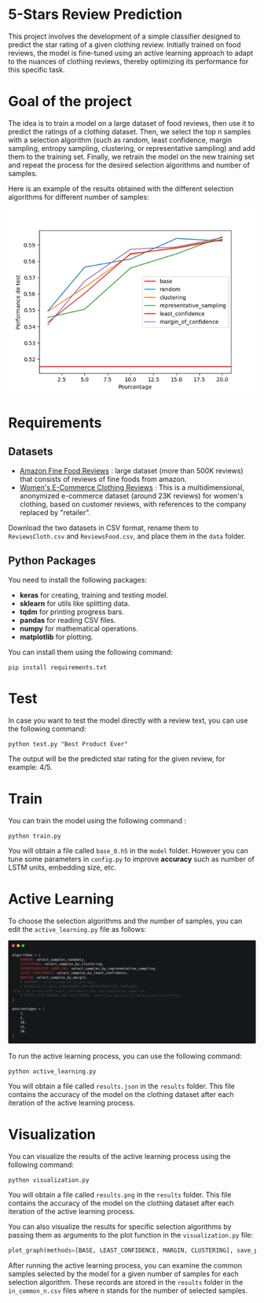 # 5-Stars Review Prediction
This project involves the development of a simple classifier designed to predict the star rating of a given clothing review. Initially trained on food reviews, the model is fine-tuned using an active learning approach to adapt to the nuances of clothing reviews, thereby optimizing its performance for this specific task.
# Goal of the project
The idea is to train a model on a large dataset of food reviews, then use it to predict the ratings of a clothing dataset. Then, we select the top n samples with a selection algorithm (such as random, least confidence, margin sampling, entropy sampling, clustering, or representative sampling) and add them to the training set. Finally, we retrain the model on the new training set and repeat the process for the desired selection algorithms and number of samples.  

Here is an example of the results obtained with the different selection algorithms for different number of samples:

![alt text](images/results_example.png)

# Requirements
## Datasets
- [Amazon Fine Food Reviews](https://www.kaggle.com/snap/amazon-fine-food-reviews/) : large dataset (more than 500K reviews) that consists of reviews of fine foods from amazon.
- [Women's E-Commerce Clothing Reviews](https://www.kaggle.com/datasets/nicapotato/womens-ecommerce-clothing-reviews) : This is a multidimensional, anonymized e-commerce dataset (around 23K reviews) for women's clothing, based on customer reviews, with references to the company replaced by "retailer".

Download the two datasets in CSV format, rename them to `ReviewsCloth.csv` and `ReviewsFood.csv`, and place them in the `data` folder.

## Python Packages
You need to install the following packages:
- **keras** for creating, training and testing model.
- **sklearn** for utils like splitting data.
- **tqdm** for printing progress bars.
- **pandas** for reading CSV files.
- **numpy** for mathematical operations.
- **matplotlib** for plotting.

You can install them using the following command:
```
pip install requirements.txt
```
# Test
In case you want to test the model directly with a review text, you can use the following command:
```
python test.py "Best Product Ever"
```
The output will be the predicted star rating for the given review, for example: 4/5.

# Train
You can train the model using the following command :
```
python train.py
```
You will obtain a file called `base_0.h5` in the `model` folder. However you can tune some parameters in `config.py` to improve **accuracy** such as number of LSTM units, embedding size, etc.

# Active Learning
To choose the selection algorithms and the number of samples, you can edit the `active_learning.py` file as follows:  

![alt text](images/config.png)

To run the active learning process, you can use the following command:
```
python active_learning.py
```
You will obtain a file called `results.json` in the `results` folder. This file contains the accuracy of the model on the clothing dataset after each iteration of the active learning process.

# Visualization
You can visualize the results of the active learning process using the following command:
```
python visualization.py
```
You will obtain a file called `results.png` in the `results` folder. This file contains the accuracy of the model on the clothing dataset after each iteration of the active learning process.  

You can also visualize the results for specific selection algorithms by passing them as arguments to the plot function in the `visualization.py` file:
```python
plot_graph(methods=[BASE, LEAST_CONFIDENCE, MARGIN, CLUSTERING], save_path='results/results_2.png')
```

After running the active learning process, you can examine the common samples selected by the model for a given number of samples for each selection algorithm. These records are stored in the `results` folder in the `in_common_n.csv` files where n stands for the number of selected samples. 